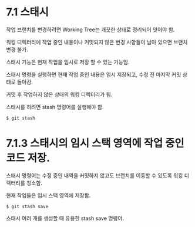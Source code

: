 # 7.1 스태시

작업 브랜치를 변경하려면 Working Tree는 개끗한 상태로 정리되어 잇어야 함.

워킹 디렉터리에 작업 중인 내용이나 커밋되지 않은 변경 사항들이 남아 있으면 브랜치 변경 불가.

스태시 기능은 현재 작업을 임시로 저장 할 수 있는 기능임.

스태시 명령을 실행하면 현재 작업 중인 내용은 임시 저장되고, 수정 전 마지막 커밋 상태로 돌아감.

커밋 후 작업하지 않은 상태의 워킹 디렉터리가 됨.

스태시를 하려면 stash 명령어를 실행해야 함.

```
$ git stash
```

# 7.1.3 스태시의 임시 스택 영역에 작업 중인 코드 저장.

스태시 명령어는 수정 중인 내역을 커밋하지 않고도 브랜치를 이동할 수 있도록 워킹 디렉터리를 청소함.

현재 작업들은 임시 스택 영역에 저장함.

```
$ git stash save
```

스태시 여러 개를 생성할 때 유용한  stash save 명령어.

